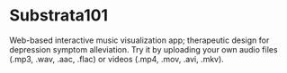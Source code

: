 # Substrata101
Web-based interactive music visualization app; therapeutic design for depression symptom alleviation.
Try it by uploading your own audio files (.mp3, .wav, .aac, .flac) or videos (.mp4, .mov, .avi, .mkv).

